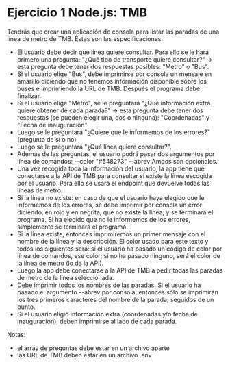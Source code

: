 # Ejercicio 1 Node.js: TMB

Tendrás que crear una aplicación de consola para listar las paradas de una línea de metro de TMB. Éstas son las especificaciones:

- El usuario debe decir qué línea quiere consultar. Para ello se le hará primero una pregunta:
 "¿Qué tipo de transporte quiere consultar?" -> esta pregunta debe tener dos respuestas posibles: "Metro" o "Bus".
- Si el usuario elige "Bus", debe imprimirse por consola un mensaje en amarillo diciendo que no tenemos información disponible sobre los buses e imprimiendo la URL de TMB. Después el programa debe finalizar.
- Si el usuario elige "Metro", se le preguntará "¿Qué información extra quiere obtener de cada parada?" -> esta pregunta debe tener dos respuestas (se pueden elegir una, dos o ninguna): "Coordenadas" y "Fecha de inauguración"
- Luego se le preguntará "¿Quiere que le informemos de los errores?" (pregunta de sí o no)
- Luego se le preguntará "¿Qué línea quiere consultar?".
- Además de las preguntas, el usuario podrá pasar dos argumentos por línea de comandos:
--color "#548273" --abrev
Ambos son opcionales.
- Una vez recogida toda la información del usuario, la app tiene que conectarse a la API de TMB para consultar si existe la línea escogida por el usuario. Para ello se usará el endpoint que devuelve todas las líneas de metro.
- Si la línea no existe: en caso de que el usuario haya elegido que le informemos de los errores, se debe imprimir por consola un error diciendo, en rojo y en negrita, que no existe la línea, y se terminará el programa. Si ha elegido que no le informemos de los errores, simplemente se terminará el programa.
- Si la línea existe, entonces imprimiremos un primer mensaje con el nombre de la línea y la descripción. El color usado para este texto y todos los siguientes será: si el usuario ha pasado un código de color por línea de comandos, ese color; si no ha pasado ninguno, será el color de la línea de metro (lo da la API).
- Luego la app debe conectarse a la API de TMB a pedir todas las paradas de metro de la línea seleccionada.
- Debe imprimir todos los nombres de las paradas. Si el usuario ha pasado el argumento --abrev por consola, entonces sólo se imprimirán los tres primeros caracteres del nombre de la parada, seguidos de un punto.
- Si el usuario eligió información extra (coordenadas y/o fecha de inauguración), deben imprimirse al lado de cada parada.

Notas:
- el array de preguntas debe estar en un archivo aparte
- las URL de TMB deben estar en un archivo .env
